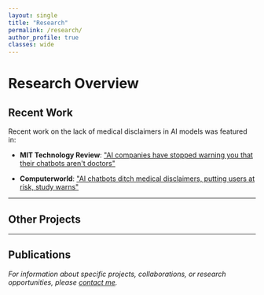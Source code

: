 ```yaml
---
layout: single
title: "Research"
permalink: /research/
author_profile: true
classes: wide
---
```


# Research Overview

## Recent Work

Recent work on the lack of medical disclaimers in AI models was featured in:

- **MIT Technology Review**: ["AI companies have stopped warning you that their chatbots aren't doctors"](https://www.technologyreview.com/2025/07/21/1120522/ai-companies-have-stopped-warning-you-that-their-chatbots-arent-doctors/)

- **Computerworld**: ["AI chatbots ditch medical disclaimers, putting users at risk, study warns"](https://www.computerworld.com/article/4026778/ai-chatbots-ditch-medical-disclaimers-putting-users-at-risk-study-warns.html)

---
## Other Projects
---
## Publications



*For information about specific projects, collaborations, or research opportunities, please [contact me](mailto:sonali3@stanford.edu).*
